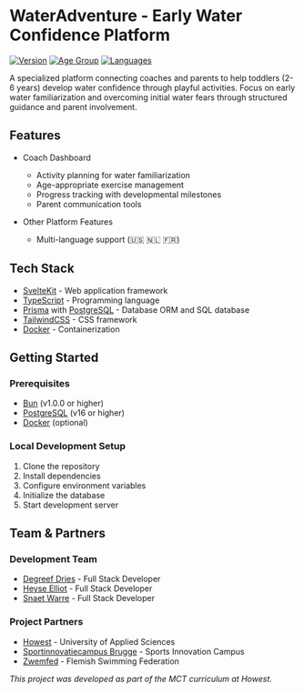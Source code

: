# WaterAdventure - Early Water Confidence Platform

[![Version](https://img.shields.io/badge/version-0.1-blue)](CHANGELOG.md)
[![Age Group](https://img.shields.io/badge/Age%20Group-2--6%20years-pink)](README.md)
[![Languages](https://img.shields.io/badge/Languages-EN%20NL%20FR-blue)](README.md)

A specialized platform connecting coaches and parents to help toddlers (2-6 years) develop water confidence through playful activities. Focus on early water familiarization and overcoming initial water fears through structured guidance and parent involvement.

## Features

- Coach Dashboard

  - Activity planning for water familiarization
  - Age-appropriate exercise management
  - Progress tracking with developmental milestones
  - Parent communication tools

- Other Platform Features
  - Multi-language support (🇺🇸 🇳🇱 🇫🇷)

## Tech Stack

- [SvelteKit](https://kit.svelte.dev/) - Web application framework
- [TypeScript](https://www.typescriptlang.org/) - Programming language
- [Prisma](https://www.prisma.io/) with [PostgreSQL](https://www.postgresql.org/) - Database ORM and SQL database
- [TailwindCSS](https://tailwindcss.com/) - CSS framework
- [Docker](https://www.docker.com/) - Containerization

## Getting Started

### Prerequisites

- [Bun](https://bun.sh) (v1.0.0 or higher)
- [PostgreSQL](https://www.postgresql.org/) (v16 or higher)
- [Docker](https://www.docker.com/) (optional)

### Local Development Setup

1. Clone the repository
2. Install dependencies
3. Configure environment variables
4. Initialize the database
5. Start development server

## Team & Partners

### Development Team

- [Degreef Dries](https://github.com/DriesDegreef) - Full Stack Developer
- [Heyse Elliot](https://github.com/ElliotHeyse) - Full Stack Developer
- [Snaet Warre](https://github.com/SnaetWarre) - Full Stack Developer

### Project Partners

- [Howest](https://www.howest.be/) - University of Applied Sciences
- [Sportinnovatiecampus Brugge](https://www.sportinnovatiecampus.be/) - Sports Innovation Campus
- [Zwemfed](https://www.zwemfed.be/) - Flemish Swimming Federation

_This project was developed as part of the MCT curriculum at Howest._
